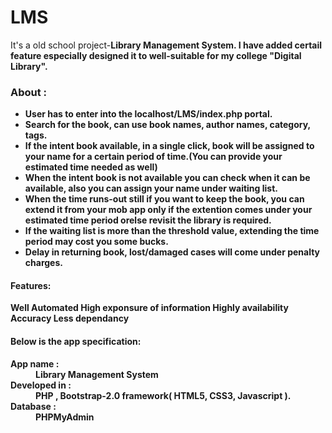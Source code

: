 # LMS

It's a old school project-<b>Library Management System<b>. I have added certail feature especially designed it to well-suitable for my college "Digital Library". 

<h3>About :</h3>
<ul>
  <li>User has to enter into the localhost/LMS/index.php portal.</li>
  <li>Search for the book, can use book names, author names, category, tags.</li>
  <li>If the intent book available, in a single click, book will be assigned to your name for a certain period of time.(You can provide your estimated time needed as well)</li>
  <li>When the intent book is not available you can check when it can be available, also you can assign your name under waiting list.</li>
  <li>When the time runs-out still if you want to keep the book, you can extend it from your mob app only if the extention comes under your estimated time period orelse revisit the library is required.</li>
  <li>If the waiting list is more than the threshold value, extending the time period may cost you some bucks.</li>
  <li>Delay in returning book, lost/damaged cases will come under penalty charges.</li>
</ul>

<b><h4>Features:</b></h4>
Well Automated
High exponsure of information
Highly availability
Accuracy
Less dependancy

<b><h4>Below is the app specification:</b></h4>
<dl>
  <dt>App name      : </dt>
  <dd>Library Management System</dd>
  <dt>Developed in :</dt>
  <dd>PHP , Bootstrap-2.0 framework( HTML5, CSS3, Javascript ).</dd>
  <dt>Database        :</dt>
  <dd>PHPMyAdmin</dd>
</dl>
